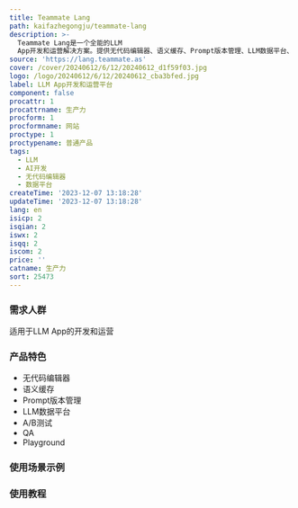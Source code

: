 ```yaml
---
title: Teammate Lang
path: kaifazhegongju/teammate-lang
description: >-
  Teammate Lang是一个全能的LLM
  App开发和运营解决方案。提供无代码编辑器、语义缓存、Prompt版本管理、LLM数据平台、A/B测试、QA、Playground等20多个模型，包括GPT、PaLM、Llama、Cohere等。
source: 'https://lang.teammate.as'
cover: /cover/20240612/6/12/20240612_d1f59f03.jpg
logo: /logo/20240612/6/12/20240612_cba3bfed.jpg
label: LLM App开发和运营平台
component: false
procattr: 1
procattrname: 生产力
procform: 1
procformname: 网站
proctype: 1
proctypename: 普通产品
tags:
  - LLM
  - AI开发
  - 无代码编辑器
  - 数据平台
createTime: '2023-12-07 13:18:28'
updateTime: '2023-12-07 13:18:28'
lang: en
isicp: 2
isqian: 2
iswx: 2
isqq: 2
iscom: 2
price: ''
catname: 生产力
sort: 25473
---
```




### 需求人群
适用于LLM App的开发和运营

### 产品特色
- 无代码编辑器
- 语义缓存
- Prompt版本管理
- LLM数据平台
- A/B测试
- QA
- Playground

### 使用场景示例


### 使用教程


  
